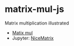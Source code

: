 # matrix-mul-js

Matrix multiplication illustrated

* [Matix mul](https://pexmor.github.io/matrix-mul-js/matrix.html)
* Jupyter: [NiceMatrix](NiceMatrix.ipynb)
